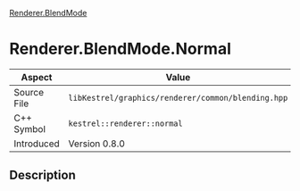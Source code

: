 [Renderer.BlendMode](index)
# Renderer.BlendMode.Normal
| Aspect | Value |
| --- | --- |
| Source File | `libKestrel/graphics/renderer/common/blending.hpp` |
| C++ Symbol | `kestrel::renderer::normal` |
| Introduced | Version 0.8.0 |
## Description

